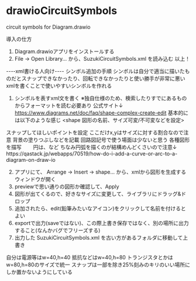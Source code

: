 # drawioCircuitSymbols
circuit symbols for Diagram.drawio

導入の仕方
1. Diagram.drawioアプリをインストールする
2. File -> Open Library... から、SuzukiCircuitSymbols.xml を読み込む
以上！

----xml書ける人向け----
シンボル追加の手順
シンボルは自分で適当に描いたものだとスナップできなかったり、回転できなかったりと使い勝手が非常に悪い
xmlを書くことで使いやすいシンボルを作れる

1. シンボルを表すxml文を書く
※独自仕様のため、検索したりすでにあるものからフォーマットを読む必要あり
公式サイト↓
https://www.diagrams.net/doc/faq/shape-complex-create-edit
基本的には以下のような感じ
<shape 図形の名前、サイズ可変/不可変などを設定>
  <connections>
    スナップしてほしいポイントを設定
    ここだけx,yはサイズに対する割合なので注意
  </connections>
  <background>
    背景の塗りつぶしなどを記載
    回路図記号で使う場面は少ないと思う
  </background>
  <foreground>
    各種図形を描写
　　円は<ellipse 座標/>、など
  </foreground>
</shape>
ちなみ円弧を描くのが結構めんどくさいので注意↓
https://qastack.jp/webapps/70519/how-do-i-add-a-curve-or-arc-to-a-diagram-on-draw-io

2. アプリにて、 Arrange -> Insert -> shape... から、xmlから図形を生成するウィンドウが開く
3. previewで思い通りの図形か確認して、Apply
4. 図形が出てくるので、好きなサイズに変更して、ライブラリにドラッグ&ドロップ
5. 追加されたら、edit(鉛筆みたいなアイコン)をクリックして名前を付けるとよい
6. exportで出力(saveではない)、この際上書き保存ではなく、別の場所に出力すること(なんかバグでフリーズする)
7. 出力した SuzukiCircuitSymbols.xml を古い方があるフォルダに移動して上書き

自分は電源等はw=40,h=40 抵抗などはw=40,h=80 トランジスタとかはw=80,h=80のサイズで統一
スナップは一部を除き25%刻みのキリのいい場所にしか置かないようにしている
